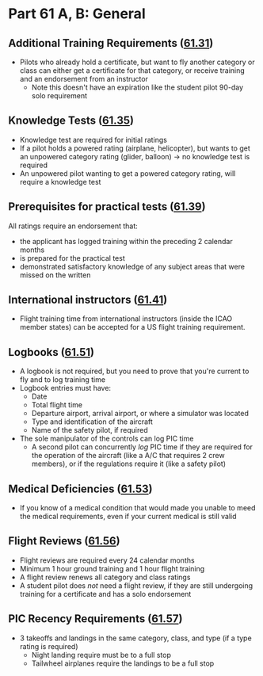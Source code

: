 # Part 61 A, B: General

## Additional Training Requirements ([61.31](/_references/14-CFR/61.31))

- Pilots who already hold a certificate, but want to fly another category or class can either get a certificate for that category, or receive training and an endorsement from an instructor
  - Note this doesn't have an expiration like the student pilot 90-day solo requirement

## Knowledge Tests ([61.35](/_references/14-CFR/61.35))

- Knowledge test are required for initial ratings
- If a pilot holds a powered rating (airplane, helicopter), but wants to get an unpowered category rating (glider, balloon) -> no knowledge test is required
- An unpowered pilot wanting to get a powered category rating, will require a knowledge test

## Prerequisites for practical tests ([61.39](/_references/14-CFR/61.39))

All ratings require an endorsement that:

- the applicant has logged training within the preceding 2 calendar months
- is prepared for the practical test
- demonstrated satisfactory knowledge of any subject areas that were missed on the written

## International instructors ([61.41](/_references/14-CFR/61.41))

- Flight training time from international instructors (inside the ICAO member states) can be accepted for a US flight training requirement.

## Logbooks ([61.51](/_references/14-CFR/61.51))

- A logbook is not required, but you need to prove that you're current to fly and to log training time
- Logbook entries must have:
  - Date
  - Total flight time
  - Departure airport, arrival airport, or where a simulator was located
  - Type and identification of the aircraft
  - Name of the safety pilot, if required
- The sole manipulator of the controls can log PIC time
  - A second pilot can concurrently _log_ PIC time if they are required for the operation of the aircraft (like a A/C that requires 2 crew members), or if the regulations require it (like a safety pilot)

## Medical Deficiencies ([61.53](/_references/14-CFR/61.53))

- If you know of a medical condition that would made you unable to meed the medical requirements, even if your current medical is still valid

## Flight Reviews ([61.56](/_references/14-CFR/61.56))

- Flight reviews are required every 24 calendar months
- Minimum 1 hour ground training and 1 hour flight training
- A flight review renews all category and class ratings
- A student pilot does _not_ need a flight review, if they are still undergoing training for a certificate and has a solo endorsement

## PIC Recency Requirements ([61.57](/_references/14-CFR/61.57))

- 3 takeoffs and landings in the same category, class, and type (if a type rating is required)
  - Night landing require must be to a full stop
  - Tailwheel airplanes require the landings to be a full stop
